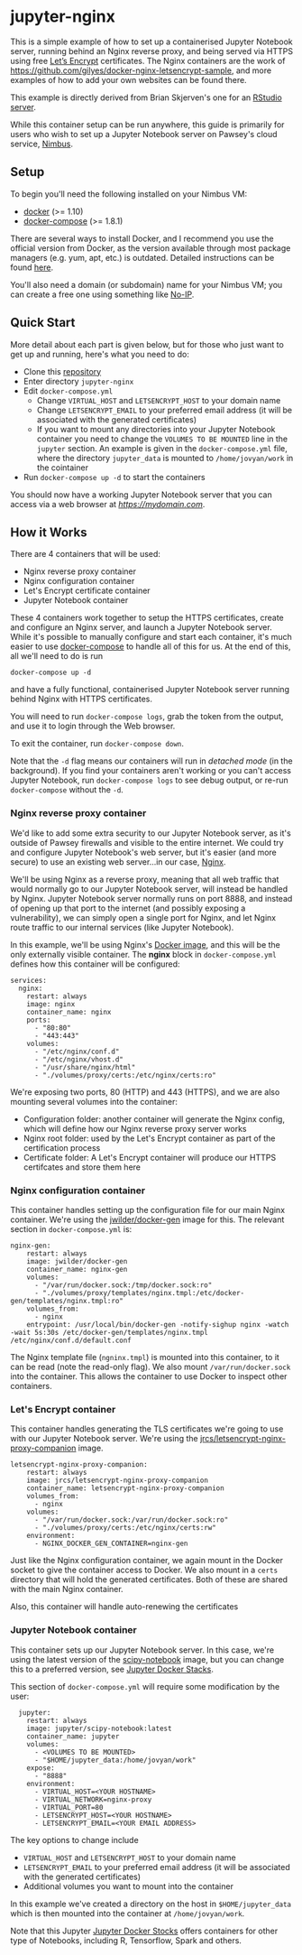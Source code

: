 # jupyter-nginx

This is a simple example of how to set up a containerised Jupyter Notebook server, running behind an Nginx reverse proxy, and being served
via HTTPS using free [Let’s Encrypt](https://letsencrypt.org) certificates.  The Nginx containers are the work of https://github.com/gilyes/docker-nginx-letsencrypt-sample,
and more examples of how to add your own websites can be found there.

This example is directly derived from Brian Skjerven's one for an [RStudio server](https://github.com/PawseySC/rstudio-nginx).

While this container setup can be run anywhere, this guide is primarily for users who wish to set up a Jupyter Notebook  server on Pawsey's cloud service, [Nimbus](https://www.pawsey.org.au/our-services/data/cloud-services/).

## Setup

To begin you'll need the following installed on your Nimbus VM:

* [docker](https://docs.docker.com/engine/installation/) (>= 1.10)
* [docker-compose](https://github.com/docker/compose/releases) (>= 1.8.1)

There are several ways to install Docker, and I recommend you use the official version from Docker, as the version available through most package managers (e.g. yum, apt, etc.) is outdated.  Detailed instructions can be found [here](https://docs.docker.com/install/linux/docker-ce/ubuntu/).

You'll also need a domain (or subdomain) name for your Nimbus VM; you can create a free one using something like [No-IP](www.noip.com).

## Quick Start

More detail about each part is given below, but for those who just want to get up and running, here's what you need to do:

* Clone this [repository](https://github.com/marcodelapierre/md-dockerfiles)
* Enter directory `jupyter-nginx`
* Edit `docker-compose.yml`
	* Change `VIRTUAL_HOST` and `LETSENCRYPT_HOST` to your domain name
	* Change `LETSENCRYPT_EMAIL` to your preferred email address (it will be associated with the generated certificates)
	* If you want to mount any directories into your Jupyter Notebook container you need to change the `VOLUMES TO BE MOUNTED` line in the `jupyter` section.  An example is given in the `docker-compose.yml` file, where the directory `jupyter_data` is mounted to `/home/jovyan/work` in the cointainer
* Run `docker-compose up -d` to start the containers

You should now have a working Jupyter Notebook server that you can access via a web browser at *https://mydomain.com*.
 

## How it Works

There are 4 containers that will be used:

* Nginx reverse proxy container
* Nginx configuration container
* Let's Encrypt certificate container
* Jupyter Notebook container 

These 4 containers work together to setup the HTTPS certificates, create and configure an Nginx server, and launch a Jupyter Notebook server.  While it's possible to manually configure and start each container, it's much easier to use [docker-compose](https://github.com/docker/compose) to handle all of this for us.  At the end of this, all we'll need to do is run 

`docker-compose up -d`

and have a fully functional, containerised Jupyter Notebook server running behind Nginx with HTTPS certificates. 

You will need to run `docker-compose logs`, grab the token from the output, and use it to login through the Web browser.

To exit the container, run `docker-compose down`.

Note that the `-d` flag means our containers will run in *detached mode* (in the background).  If you find your containers aren't working or you can't access Jupyter Notebook, run `docker-compose logs` to see debug output, or re-run `docker-compose` without the `-d`.

### Nginx reverse proxy container

We'd like to add some extra security to our Jupyter Notebook server, as it's outside of Pawsey firewalls and visible to the entire internet.  We could try and configure Jupyter Notebook's web server, but it's easier (and more secure) to use an existing web server...in our case, [Nginx](www.nginx.com).

We'll be using Nginx as a reverse proxy, meaning that all web traffic that would normally go to our Jupyter Notebook server, will instead be handled by Nginx.  Jupyter Notebook server normally runs on port 8888, and instead of opening up that port to the internet (and possibly exposing a vulnerability), we can simply open a single port for Nginx, and let Nginx route traffic to our internal services (like Jupyter Notebook).

In this example, we'll be using Nginx's [Docker image](https://hub.docker.com/_/nginx/), and this will be the only externally visible container.  The **nginx** block in `docker-compose.yml` defines how this container will be configured:

```
services:
  nginx:
    restart: always
    image: nginx
    container_name: nginx
    ports:
      - "80:80"
      - "443:443"
    volumes:
      - "/etc/nginx/conf.d"
      - "/etc/nginx/vhost.d"
      - "/usr/share/nginx/html"
      - "./volumes/proxy/certs:/etc/nginx/certs:ro"
```
We're exposing two ports, 80 (HTTP) and 443 (HTTPS), and we are also mounting several volumes into the container:

* Configuration folder: another container will generate the Nginx config, which will define how our Nginx reverse proxy server works
* Nginx root folder: used by the Let's Encrypt container as part of the certification process
* Certificate folder: A Let's Encrypt container will produce our HTTPS certifcates and store them here

### Nginx configuration container

This container handles setting up the configuration file for our main Nginx container.  We're using the [jwilder/docker-gen](https://hub.docker.com/r/jwilder/docker-gen) image for this.  The relevant section in `docker-compose.yml` is:

```
nginx-gen:
    restart: always
    image: jwilder/docker-gen
    container_name: nginx-gen
    volumes:
      - "/var/run/docker.sock:/tmp/docker.sock:ro"
      - "./volumes/proxy/templates/nginx.tmpl:/etc/docker-gen/templates/nginx.tmpl:ro"
    volumes_from:
      - nginx
    entrypoint: /usr/local/bin/docker-gen -notify-sighup nginx -watch -wait 5s:30s /etc/docker-gen/templates/nginx.tmpl /etc/nginx/conf.d/default.conf
```

The Nginx template file (`ngninx.tmpl`) is mounted into this container, to it can be read (note the read-only flag).  We also mount `/var/run/docker.sock` into the container.  This allows the container to use Docker to inspect other containers.

### Let's Encrypt container

This container handles generating the TLS certificates we're going to use with our Jupyter Notebook server.  We're using the [jrcs/letsencrypt-nginx-proxy-companion](https://hub.docker.com/r/jrcs/letsencrypt-nginx-proxy-companion/) image.

```
letsencrypt-nginx-proxy-companion:
    restart: always
    image: jrcs/letsencrypt-nginx-proxy-companion
    container_name: letsencrypt-nginx-proxy-companion
    volumes_from:
      - nginx
    volumes:
      - "/var/run/docker.sock:/var/run/docker.sock:ro"
      - "./volumes/proxy/certs:/etc/nginx/certs:rw"
    environment:
      - NGINX_DOCKER_GEN_CONTAINER=nginx-gen
```

Just like the Nginx configuration container, we again mount in the Docker socket to give the container access to Docker.  We also mount in a `certs` directory that will hold the generated certificates.  Both of these are shared with the main Nginx container.

Also, this container will handle auto-renewing the certificates

### Jupyter Notebook container

This container sets up our Jupyter Notebook server.  In this case, we're using the latest version of the [scipy-notebook](https://hub.docker.com/r/jupyter/scipy-notebook/) image, but you can change this to a preferred version, see [Jupyter Docker Stacks](https://jupyter-docker-stacks.readthedocs.io/en/latest/using/selecting.html).

This section of `docker-compose.yml` will require some modification by the user:

```
  jupyter:
    restart: always
    image: jupyter/scipy-notebook:latest
    container_name: jupyter
    volumes:
      - <VOLUMES TO BE MOUNTED>
      - "$HOME/jupyter_data:/home/jovyan/work"
    expose:
      - "8888"
    environment:
      - VIRTUAL_HOST=<YOUR HOSTNAME>
      - VIRTUAL_NETWORK=nginx-proxy
      - VIRTUAL_PORT=80
      - LETSENCRYPT_HOST=<YOUR HOSTNAME>
      - LETSENCRYPT_EMAIL=<YOUR EMAIL ADDRESS>
```
The key options to change include

* `VIRTUAL_HOST` and `LETSENCRYPT_HOST` to your domain name
* `LETSENCRYPT_EMAIL` to your preferred email address (it will be associated with the generated certificates)
* Additional volumes you want to mount into the container

In this example we've created a directory on the host in `$HOME/jupyter_data` which is then mounted into the container at `/home/jovyan/work`.

Note that this Jupyter [Jupyter Docker Stocks](https://jupyter-docker-stacks.readthedocs.io/en/latest/using/selecting.html) offers containers for other type of Notebooks, including R, Tensorflow, Spark and others.
